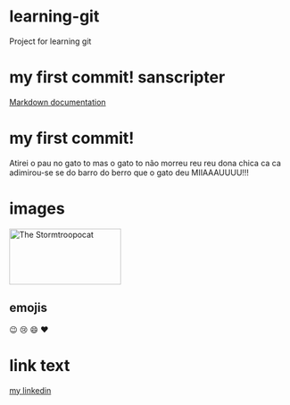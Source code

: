 # learning-git
Project for learning git


# my first commit! sanscripter

[Markdown documentation](https://markdown-it.github.io/ "title text!")

# my first commit!  
Atirei o pau no gato to mas o gato to não morreu reu reu 
dona chica ca ca adimirou-se se do barro do berro que o gato deu MIIAAAUUUU!!!

# images

<img src="https://octodex.github.com/images/stormtroopocat.jpg" alt="The Stormtroopocat" width="200" height="100"/>



## emojis

:wink: :cry: :smile: :heart:

# link text




[my linkedin](https://www.linkedin.com/in/esther-campos-57669a1b0/ "my linkedin")

